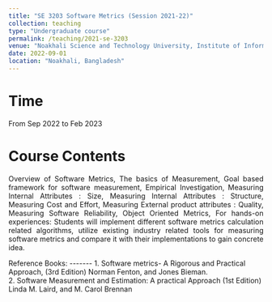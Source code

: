 ```yaml
---
title: "SE 3203 Software Metrics (Session 2021-22)"
collection: teaching
type: "Undergraduate course"
permalink: /teaching/2021-se-3203
venue: "Noakhali Science and Technology University, Institute of Information Technology"
date: 2022-09-01
location: "Noakhali, Bangladesh"
---
```


Time
====
From Sep 2022 to Feb 2023

Course Contents
====
<p align="justify">
Overview of Software Metrics, The basics of Measurement, Goal based framework for software measurement, Empirical Investigation, Measuring Internal Attributes : Size, Measuring Internal Attributes : Structure, Measuring Cost and Effort, Measuring External product attributes : Quality, Measuring Software Reliability, Object Oriented Metrics, For hands-on experiences: Students will implement different software metrics calculation related algorithms, utilize existing industry related tools for measuring software metrics and compare it with their implementations to gain concrete idea.
</p>
Reference Books:
-------
1. Software metrics- A Rigorous and Practical Approach, (3rd Edition) Norman Fenton, and Jones
Bieman. <br/>
2. Software Measurement and Estimation: A practical Approach (1st Edition) Linda M. Laird, and
M. Carol Brennan <br/>
